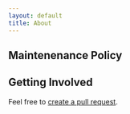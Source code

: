 ```yaml
---
layout: default
title: About
---
```


## Maintenenance Policy

## Getting Involved

Feel free to [create a pull request](https://github.com/tetherless-world/ontology-engineering/pulls).
